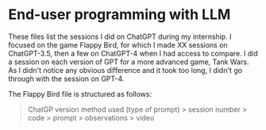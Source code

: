 # End-user programming with LLM

These files list the sessions I did on ChatGPT during my internship. 
I focused on the game Flappy Bird, for which I made XX sessions on ChatGPT-3.5, then a few on ChatGPT-4 when I had access to compare.
I did a session on each version of GPT for a more advanced game, Tank Wars. As I didn't notice any obvious difference and it took too long, I didn't go through with the session on GPT-4.

The Flappy Bird file is structured as follows:
> ChatGP version
   > method used (type of prompt)
      > session number
         > code
         > prompt
         > observations
         > video
